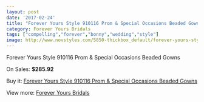 ```yaml
---
layout: post
date: '2017-02-24'
title: "Forever Yours Style 910116 Prom & Special Occasions Beaded Gowns"
category: Forever Yours Bridals
tags: ["compelling","forever","bonny","wedding","style"]
image: http://www.novstyles.com/5850-thickbox_default/forever-yours-style-910116-prom-special-occasions-beaded-gowns.jpg
---
```

Forever Yours Style 910116 Prom & Special Occasions Beaded Gowns

On Sales: **$285.92**
<a href="https://www.novstyles.com/en/forever-yours-bridals/3726-forever-yours-style-910116-prom-special-occasions-beaded-gowns.html"><amp-img layout="responsive" width="600" height="600" src="//www.novstyles.com/5850-thickbox_default/forever-yours-style-910116-prom-special-occasions-beaded-gowns.jpg" alt="Forever Yours Style 910116 Prom & Special Occasions Beaded Gowns 0" /></a>

Buy it: [Forever Yours Style 910116 Prom & Special Occasions Beaded Gowns](https://www.novstyles.com/en/forever-yours-bridals/3726-forever-yours-style-910116-prom-special-occasions-beaded-gowns.html "Forever Yours Style 910116 Prom & Special Occasions Beaded Gowns")

View more: [Forever Yours Bridals](https://www.novstyles.com/en/20-forever-yours-bridals "Forever Yours Bridals")